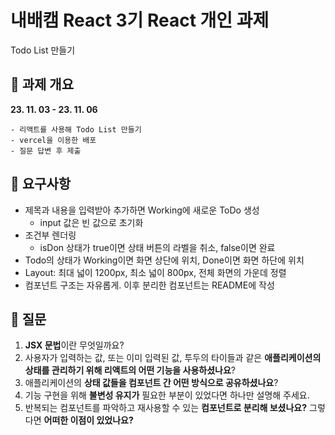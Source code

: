 # 내배캠 React 3기 React 개인 과제

Todo List 만들기

## 🚩 과제 개요

**23. 11. 03 - 23. 11. 06**

```
- 리액트를 사용해 Todo List 만들기
- vercel을 이용한 배포
- 질문 답변 후 제출
```

## 🚩 요구사항

- 제목과 내용을 입력받아 추가하면 Working에 새로운 ToDo 생성
  - input 값은 빈 값으로 초기화
- 조건부 렌더링
  - isDon 상태가 true이면 상태 버튼의 라벨을 취소, false이면 완료
- Todo의 상태가 Working이면 화면 상단에 위치, Done이면 화면 하단에 위치
- Layout: 최대 넓이 1200px, 최소 넓이 800px, 전체 화면의 가운데 정렬
- 컴포넌트 구조는 자유롭게. 이후 분리한 컴포넌트는 README에 작성

## 🚩 질문

1. **JSX 문법**이란 무엇일까요?
2. 사용자가 입력하는 값, 또는 이미 입력된 값, 투두의 타이들과 같은 **애플리케이션의 상태를 관리하기 위해 리액트의 어떤 기능을 사용하셨나요**?
3. 애플리케이션의 **상태 값들을 컴포넌트 간 어떤 방식으로 공유하셨나요**?
4. 기능 구현을 위해 **불변성 유지가** 필요한 부분이 있었다면 하나만 설명해 주세요.
5. 반복되는 컴포넌트를 파악하고 재사용할 수 있는 **컴포넌트로 분리해 보셨나요?** 그렇다면 **어떠한 이점이 있었나요?**
